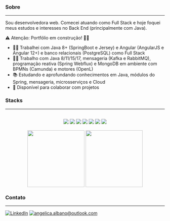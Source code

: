 <!--
**AngelicaAlbano/AngelicaAlbano** is a ✨ _special_ ✨ repository because its `README.md` (this file) appears on your GitHub profile.

Here are some ideas to get you started:

- 🔭 I’m currently working on ...
- 🌱 I’m currently learning ...
- 👯 I’m looking to collaborate on ...
- 🤔 I’m looking for help with ...
- 💬 Ask me about ...
- 📫 How to reach me: ...
- 😄 Pronouns: ...
- ⚡ Fun fact: ...
-->

### Sobre 
---
Sou desenvolvedora web. Comecei atuando como Full Stack e hoje foquei meus estudos e interesses no Back End (principalmente com Java). 

:warning: Atenção: Portfólio em construção! :construction_worker_woman:

- :woman_technologist: Trabalhei com Java 8+ (SpringBoot e Jersey) e Angular (AngularJS e Angular 12+) e banco relacionais (PostgreSQL) como Full Stack
- :woman_technologist: Trabalho com Java 8/11/15/17, mensageria (Kafka e RabbitMQ), programação reativa (Spring Webflux) e MongoDB em ambiente com BPMNs (Camunda) e motores (OpenL) 
- :books: Estudando e aprofundando conhecimentos em Java, módulos do Spring, mensageria, microsserviços e Cloud
- :handshake: Disponível para colaborar com projetos


### Stacks
---
<br />
<div align="center">
<img src="https://img.shields.io/badge/Java-ED8B00?style=for-the-badge&logo=openjdk&logoColor=white)]" />
<img src="https://img.shields.io/badge/spring-%236DB33F.svg?style=for-the-badge&logo=spring&logoColor=white" />
<img src="https://img.shields.io/badge/postgres-%23316192.svg?style=for-the-badge&logo=postgresql&logoColor=white" />
<img src="https://img.shields.io/badge/MongoDB-%234ea94b.svg?style=for-the-badge&logo=mongodb&logoColor=white" />
<img src="https://img.shields.io/badge/Rabbitmq-FF6600?style=for-the-badge&logo=rabbitmq&logoColor=white" />
<img src="https://img.shields.io/badge/Apache%20Kafka-000?style=for-the-badge&logo=apachekafka" />
 
<img src="https://img.shields.io/badge/angular-%23DD0031.svg?style=for-the-badge&logo=angular&logoColor=white" />
<br />
<br />
<img align="center" height="180px" src="https://github-readme-stats.vercel.app/api/top-langs/?username=angelicaalbano&layout=compact&hide=scss,html,css&hide_border=true&custom_title=Top+Linguagens&theme=graywhite" />&nbsp;<img align="center" height="180px" src="https://github-readme-stats.vercel.app/api?username=angelicaalbano&count_private=true&show_icons=true&theme=graywhite&hide_rank=true&hide=issues&card_width=350px&hide_border=true&custom_title=Estatísticas&icon_color=4c71f2&locale=pt-br" />
</div>

### Contato
---

<a href="https://www.linkedin.com/in/angelica-albano/">![LinkedIn](https://img.shields.io/badge/linkedin-%230077B5.svg?style=for-the-badge&logo=linkedin&logoColor=white+)</a>
<a href="mailTo:angelica.albano@outlook.com">![angelica.albano@outlook.com](https://img.shields.io/badge/Microsoft_Outlook-0078D4?style=for-the-badge&logo=microsoft-outlook&logoColor=white)</a>
